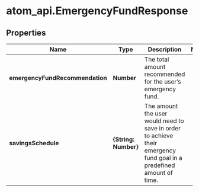 # atom_api.EmergencyFundResponse

## Properties
Name | Type | Description | Notes
------------ | ------------- | ------------- | -------------
**emergencyFundRecommendation** | **Number** | The total amount recommended for the user’s emergency fund. | 
**savingsSchedule** | **{String: Number}** | The amount the user would need to save in order to achieve their emergency fund goal in a predefined amount of time. | 


